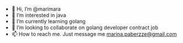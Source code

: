 - 👋 Hi, I’m @marimara
- 👀 I’m interested in java
- 🌱 I’m currently learning golang
- 💞️ I’m looking to collaborate on golang developer contract job
- 📫 How to reach me. Just message me marina.paberzze@gmail.com

<!---
marimarka/marimarka is a ✨ special ✨ repository because its `README.md` (this file) appears on your GitHub profile.
You can click the Preview link to take a look at your changes.
--->
